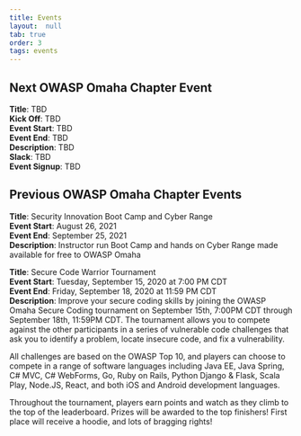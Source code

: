 ```yaml
---
title: Events
layout:  null
tab: true
order: 3
tags: events
---
```



## Next OWASP Omaha Chapter Event

**Title**: TBD  
**Kick Off**: TBD  
**Event Start**: TBD  
**Event End**: TBD  
**Description**: TBD  
**Slack**: TBD  
**Event Signup**: TBD  

## Previous OWASP Omaha Chapter Events

**Title**: Security Innovation Boot Camp and Cyber Range  
**Event Start**: August 26, 2021  
**Event End**: September 25, 2021  
**Description**: Instructor run Boot Camp and hands on Cyber Range made available for free to OWASP Omaha    
  

**Title**: Secure Code Warrior Tournament  
**Event Start**: Tuesday, September 15, 2020 at 7:00 PM CDT  
**Event End**: Friday, September 18, 2020 at 11:59 PM CDT  
**Description**: Improve your secure coding skills by joining the OWASP Omaha Secure Coding tournament on September 15th, 7:00PM CDT through September 18th, 11:59PM CDT. The tournament allows you to compete against the other participants in a series of vulnerable code challenges that ask you to identify a problem, locate insecure code, and fix a vulnerability.  
  
All challenges are based on the OWASP Top 10, and players can choose to compete in a range of software languages including Java EE, Java Spring, C# MVC, C# WebForms, Go, Ruby on Rails, Python Django & Flask, Scala Play, Node.JS, React, and both iOS and Android development languages.  
  
Throughout the tournament, players earn points and watch as they climb to the top of the leaderboard. Prizes will be awarded to the top finishers! First place will receive a hoodie, and lots of bragging rights!  



